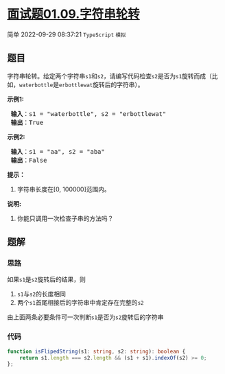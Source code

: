 # [面试题01.09.字符串轮转](https://leetcode.cn/problems/string-rotation-lcci)
<span class="diff diff-easy">简单</span>
2022-09-29 08:37:21 `TypeScript` `模拟`
## 题目
<p>字符串轮转。给定两个字符串<code>s1</code>和<code>s2</code>，请编写代码检查<code>s2</code>是否为<code>s1</code>旋转而成（比如，<code>waterbottle</code>是<code>erbottlewat</code>旋转后的字符串）。</p>

<p><strong>示例1:</strong></p>

<pre><strong> 输入</strong>：s1 = &quot;waterbottle&quot;, s2 = &quot;erbottlewat&quot;
<strong> 输出</strong>：True
</pre>

<p><strong>示例2:</strong></p>

<pre><strong> 输入</strong>：s1 = &quot;aa&quot;, s2 = &quot;aba&quot;
<strong> 输出</strong>：False
</pre>

<ol>
</ol>

<p><strong>提示：</strong></p>

<ol>
  <li>字符串长度在[0, 100000]范围内。</li>
</ol>

<p><strong>说明:</strong></p>

<ol>
  <li>你能只调用一次检查子串的方法吗？</li>
</ol>


## 题解
### 思路
如果`s1`是`s2`旋转后的结果，则
1. `s1`与`s2`的长度相同
2. 两个`s1`首尾相接后的字符串中肯定存在完整的`s2`

由上面两条必要条件可一次判断`s1`是否为`s2`旋转后的字符串

### 代码
```typescript
function isFlipedString(s1: string, s2: string): boolean {
    return s1.length === s2.length && (s1 + s1).indexOf(s2) >= 0;
};
```
